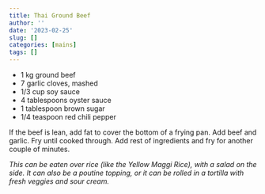 ```yaml
---
title: Thai Ground Beef
author: ''
date: '2023-02-25'
slug: []
categories: [mains]
tags: []
---
```


- 1 kg ground beef
- 7 garlic cloves, mashed
- 1/3 cup soy sauce
- 4 tablespoons oyster sauce
- 1 tablespoon brown sugar
- 1/4 teaspoon red chili pepper 

If the beef is lean, add fat to cover the bottom of a frying pan. Add beef and garlic. Fry until cooked through. Add rest of ingredients and fry for another couple of minutes.

_This can be eaten over rice (like the Yellow Maggi Rice), with a salad on the side. It can also be a poutine topping, or it can be rolled in a tortilla with fresh veggies and sour cream._
